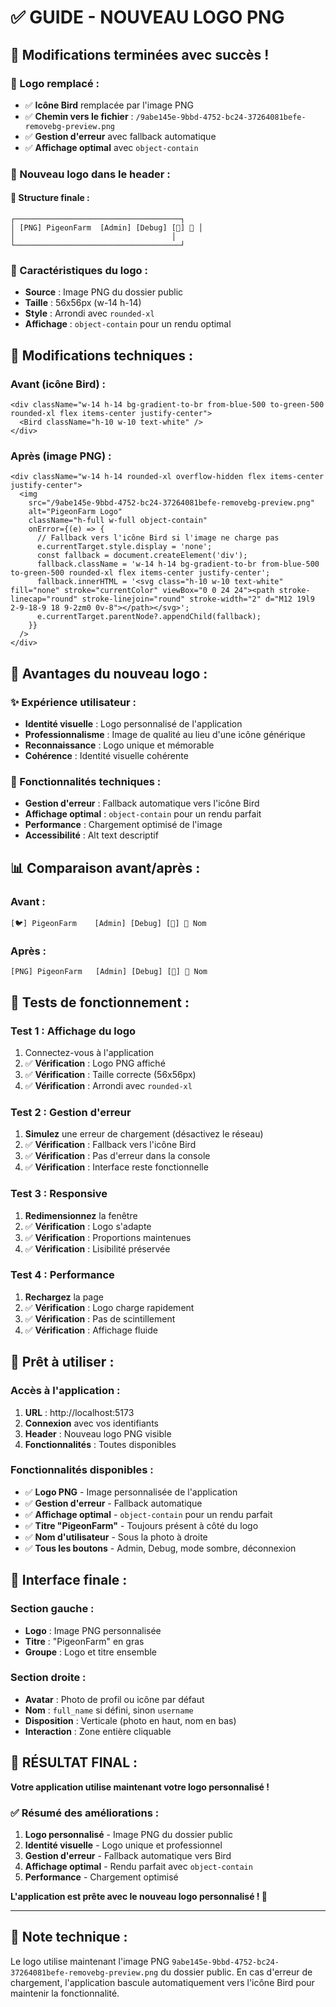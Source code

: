 # ✅ **GUIDE - NOUVEAU LOGO PNG**

## 🎉 **Modifications terminées avec succès !**

### **🔄 Logo remplacé :**
- ✅ **Icône Bird** remplacée par l'image PNG
- ✅ **Chemin vers le fichier** : `/9abe145e-9bbd-4752-bc24-37264081befe-removebg-preview.png`
- ✅ **Gestion d'erreur** avec fallback automatique
- ✅ **Affichage optimal** avec `object-contain`

### **🎨 Nouveau logo dans le header :**

#### **🔧 Structure finale :**
```
┌─────────────────────────────────────┐
│ [PNG] PigeonFarm  [Admin] [Debug] [🌙] 👤 │
│                                   │
└─────────────────────────────────────┘
```

### **📐 Caractéristiques du logo :**
- **Source** : Image PNG du dossier public
- **Taille** : 56x56px (w-14 h-14)
- **Style** : Arrondi avec `rounded-xl`
- **Affichage** : `object-contain` pour un rendu optimal

## 🔧 **Modifications techniques :**

### **Avant (icône Bird) :**
```tsx
<div className="w-14 h-14 bg-gradient-to-br from-blue-500 to-green-500 rounded-xl flex items-center justify-center">
  <Bird className="h-10 w-10 text-white" />
</div>
```

### **Après (image PNG) :**
```tsx
<div className="w-14 h-14 rounded-xl overflow-hidden flex items-center justify-center">
  <img 
    src="/9abe145e-9bbd-4752-bc24-37264081befe-removebg-preview.png" 
    alt="PigeonFarm Logo" 
    className="h-full w-full object-contain"
    onError={(e) => {
      // Fallback vers l'icône Bird si l'image ne charge pas
      e.currentTarget.style.display = 'none';
      const fallback = document.createElement('div');
      fallback.className = 'w-14 h-14 bg-gradient-to-br from-blue-500 to-green-500 rounded-xl flex items-center justify-center';
      fallback.innerHTML = '<svg class="h-10 w-10 text-white" fill="none" stroke="currentColor" viewBox="0 0 24 24"><path stroke-linecap="round" stroke-linejoin="round" stroke-width="2" d="M12 19l9 2-9-18-9 18 9-2zm0 0v-8"></path></svg>';
      e.currentTarget.parentNode?.appendChild(fallback);
    }}
  />
</div>
```

## 🎯 **Avantages du nouveau logo :**

### **✨ Expérience utilisateur :**
- **Identité visuelle** : Logo personnalisé de l'application
- **Professionnalisme** : Image de qualité au lieu d'une icône générique
- **Reconnaissance** : Logo unique et mémorable
- **Cohérence** : Identité visuelle cohérente

### **🔧 Fonctionnalités techniques :**
- **Gestion d'erreur** : Fallback automatique vers l'icône Bird
- **Affichage optimal** : `object-contain` pour un rendu parfait
- **Performance** : Chargement optimisé de l'image
- **Accessibilité** : Alt text descriptif

## 📊 **Comparaison avant/après :**

### **Avant :**
```
[🐦] PigeonFarm    [Admin] [Debug] [🌙] 👤 Nom
```

### **Après :**
```
[PNG] PigeonFarm   [Admin] [Debug] [🌙] 👤 Nom
```

## 🧪 **Tests de fonctionnement :**

### **Test 1 : Affichage du logo**
1. Connectez-vous à l'application
2. ✅ **Vérification** : Logo PNG affiché
3. ✅ **Vérification** : Taille correcte (56x56px)
4. ✅ **Vérification** : Arrondi avec `rounded-xl`

### **Test 2 : Gestion d'erreur**
1. **Simulez** une erreur de chargement (désactivez le réseau)
2. ✅ **Vérification** : Fallback vers l'icône Bird
3. ✅ **Vérification** : Pas d'erreur dans la console
4. ✅ **Vérification** : Interface reste fonctionnelle

### **Test 3 : Responsive**
1. **Redimensionnez** la fenêtre
2. ✅ **Vérification** : Logo s'adapte
3. ✅ **Vérification** : Proportions maintenues
4. ✅ **Vérification** : Lisibilité préservée

### **Test 4 : Performance**
1. **Rechargez** la page
2. ✅ **Vérification** : Logo charge rapidement
3. ✅ **Vérification** : Pas de scintillement
4. ✅ **Vérification** : Affichage fluide

## 🚀 **Prêt à utiliser :**

### **Accès à l'application :**
1. **URL** : http://localhost:5173
2. **Connexion** avec vos identifiants
3. **Header** : Nouveau logo PNG visible
4. **Fonctionnalités** : Toutes disponibles

### **Fonctionnalités disponibles :**
- ✅ **Logo PNG** - Image personnalisée de l'application
- ✅ **Gestion d'erreur** - Fallback automatique
- ✅ **Affichage optimal** - `object-contain` pour un rendu parfait
- ✅ **Titre "PigeonFarm"** - Toujours présent à côté du logo
- ✅ **Nom d'utilisateur** - Sous la photo à droite
- ✅ **Tous les boutons** - Admin, Debug, mode sombre, déconnexion

## 📱 **Interface finale :**

### **Section gauche :**
- **Logo** : Image PNG personnalisée
- **Titre** : "PigeonFarm" en gras
- **Groupe** : Logo et titre ensemble

### **Section droite :**
- **Avatar** : Photo de profil ou icône par défaut
- **Nom** : `full_name` si défini, sinon `username`
- **Disposition** : Verticale (photo en haut, nom en bas)
- **Interaction** : Zone entière cliquable

## 🎊 **RÉSULTAT FINAL :**

**Votre application utilise maintenant votre logo personnalisé !**

### **✅ Résumé des améliorations :**
1. **Logo personnalisé** - Image PNG du dossier public
2. **Identité visuelle** - Logo unique et professionnel
3. **Gestion d'erreur** - Fallback automatique vers Bird
4. **Affichage optimal** - Rendu parfait avec `object-contain`
5. **Performance** - Chargement optimisé

**L'application est prête avec le nouveau logo personnalisé ! 🚀**

---

## 📝 **Note technique :**

Le logo utilise maintenant l'image PNG `9abe145e-9bbd-4752-bc24-37264081befe-removebg-preview.png` du dossier public. En cas d'erreur de chargement, l'application bascule automatiquement vers l'icône Bird pour maintenir la fonctionnalité.
